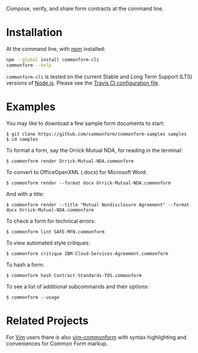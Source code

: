 Compose, verify, and share form contracts at the command line.

# Installation

At the command line, with [npm](https://npmjs.com) installed:

```bash
npm --global install commonform-cli
commonform --help
```

`commonform-cli` is tested on the current Stable and Long Term Support (LTS) versions of [Node.js](https://nodejs.org). Please see the [Travis CI configuration file](./.travis.yml).

# Examples

You may like to download a few sample form documents to start:

```shellsession
$ git clone https://github.com/commonform/commonform-samples samples
$ cd samples
```

To format a form, say the Orrick Mutual NDA, for reading in the terminal:

```shellsession
$ commonform render Orrick-Mutual-NDA.commonform
```

To convert to OfficeOpenXML (.docx) for Microsoft Word:

```shellsession
$ commonform render --format docx Orrick-Mutual-NDA.commonform
```

And with a title:

```shellsession
$ commonform render --title "Mutual Nondisclosure Agreement" --format docx Orrick-Mutual-NDA.commonform
```

To check a form for technical errors:

```shellsession
$ commonform lint SAFE-MFN.commonform
```

To view automated style critiques:

```shellsession
$ commonform critique IBM-Cloud-Services-Agreement.commonform
```

To hash a form:

```shellsession
$ commonform hash Contract-Standards-TOS.commonform
```

To see a list of additional subcommands and their options:

```shellsession
$ commonform --usage
```

# Related Projects

For [Vim](https://github.com/commonform/vim-commonform) users there is also [vim-commonform](https://github.com/commonform/vim-commonform) with syntax highlighting and conveniences for Common Form markup.
